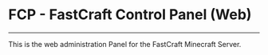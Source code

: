 # FCP - FastCraft Control Panel (Web)
------------
This is the web administration Panel
for the FastCraft Minecraft Server.